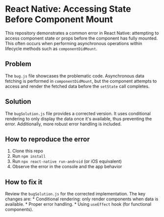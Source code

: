 # React Native: Accessing State Before Component Mount

This repository demonstrates a common error in React Native: attempting to access component state or props before the component has fully mounted. This often occurs when performing asynchronous operations within lifecycle methods such as `componentDidMount`.

## Problem

The `bug.js` file showcases the problematic code. Asynchronous data fetching is performed in `componentDidMount`, but the component attempts to access and render the fetched data before the `setState` call completes.

## Solution

The `bugSolution.js` file provides a corrected version.  It uses conditional rendering to only display the data once it's available, thus preventing the error.  Additionally,  more robust error handling is included. 

## How to reproduce the error

1. Clone this repo
2. Run `npm install`
3. Run `npx react-native run-android` (or iOS equivalent)
4. Observe the error in the console and the app behavior

## How to fix it

Review the `bugSolution.js` for the corrected implementation.  The key changes are:
    * Conditional rendering: only render components when data is available.
    * Proper error handling. 
    * Using `useEffect` hook (for functional components).